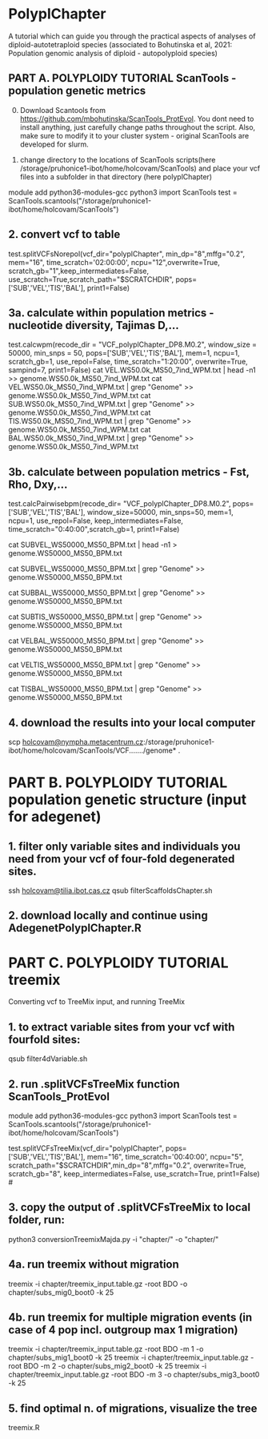 # PolyplChapter
A tutorial which can guide you through the practical aspects of analyses of diploid-autotetraploid species (associated to Bohutinska et al, 2021: Population genomic analysis of diploid - autopolyploid species)


## PART A. POLYPLOIDY TUTORIAL ScanTools - population genetic metrics 

0. Download Scantools from https://github.com/mbohutinska/ScanTools_ProtEvol. 
You dont need to install anything, just carefully change paths throughout the script. Also, make sure to modify it to your cluster system - original ScanTools are developed for slurm. 

1. change directory 
to the locations of ScanTools scripts(here /storage/pruhonice1-ibot/home/holcovam/ScanTools) and place your vcf files into a subfolder in that directory (here polyplChapter) 

module add python36-modules-gcc
python3
import ScanTools
test = ScanTools.scantools("/storage/pruhonice1-ibot/home/holcovam/ScanTools") 

## 2. convert vcf to table
test.splitVCFsNorepol(vcf_dir="polyplChapter", min_dp="8",mffg="0.2", mem="16", time_scratch='02:00:00', ncpu="12",overwrite=True, scratch_gb="1",keep_intermediates=False, use_scratch=True,scratch_path="$SCRATCHDIR", pops=['SUB','VEL','TIS','BAL'], print1=False)

## 3a. calculate within population metrics - nucleotide diversity, Tajimas D,...
test.calcwpm(recode_dir = "VCF_polyplChapter_DP8.M0.2", window_size = 50000, min_snps = 50, pops=['SUB','VEL','TIS','BAL'], mem=1, ncpu=1, scratch_gb=1, use_repol=False, time_scratch="1:20:00", overwrite=True, sampind=7, print1=False)
cat VEL.WS50.0k_MS50_7ind_WPM.txt | head -n1 >>      genome.WS50.0k_MS50_7ind_WPM.txt
cat VEL.WS50.0k_MS50_7ind_WPM.txt | grep "Genome" >> genome.WS50.0k_MS50_7ind_WPM.txt
cat SUB.WS50.0k_MS50_7ind_WPM.txt | grep "Genome" >> genome.WS50.0k_MS50_7ind_WPM.txt
cat TIS.WS50.0k_MS50_7ind_WPM.txt | grep "Genome" >> genome.WS50.0k_MS50_7ind_WPM.txt
cat BAL.WS50.0k_MS50_7ind_WPM.txt | grep "Genome" >> genome.WS50.0k_MS50_7ind_WPM.txt

## 3b. calculate between population metrics - Fst, Rho, Dxy,...
test.calcPairwisebpm(recode_dir= "VCF_polyplChapter_DP8.M0.2", pops=['SUB','VEL','TIS','BAL'], window_size=50000, min_snps=50, mem=1, ncpu=1, use_repol=False, keep_intermediates=False, time_scratch="0:40:00",scratch_gb=1, print1=False)

cat SUBVEL_WS50000_MS50_BPM.txt | head -n1 >       genome.WS50000_MS50_BPM.txt

cat SUBVEL_WS50000_MS50_BPM.txt | grep "Genome" >> genome.WS50000_MS50_BPM.txt

cat SUBBAL_WS50000_MS50_BPM.txt | grep "Genome" >> genome.WS50000_MS50_BPM.txt

cat SUBTIS_WS50000_MS50_BPM.txt | grep "Genome" >> genome.WS50000_MS50_BPM.txt

cat VELBAL_WS50000_MS50_BPM.txt | grep "Genome" >> genome.WS50000_MS50_BPM.txt

cat VELTIS_WS50000_MS50_BPM.txt | grep "Genome" >> genome.WS50000_MS50_BPM.txt

cat TISBAL_WS50000_MS50_BPM.txt | grep "Genome" >> genome.WS50000_MS50_BPM.txt


## 4. download the results into your local computer
scp holcovam@nympha.metacentrum.cz:/storage/pruhonice1-ibot/home/holcovam/ScanTools/VCF......./genome* .


# PART B. POLYPLOIDY TUTORIAL population genetic structure (input for adegenet) 

## 1. filter only variable sites and individuals you need from your vcf of four-fold degenerated sites. 
ssh holcovam@tilia.ibot.cas.cz
qsub filterScaffoldsChapter.sh 
## 2. download locally and continue using AdegenetPolyplChapter.R 


# PART C. POLYPLOIDY TUTORIAL treemix

Converting vcf to TreeMix input, and running TreeMix

## 1. to extract variable sites from your vcf with fourfold sites:
qsub filter4dVariable.sh 

## 2. run .splitVCFsTreeMix function ScanTools_ProtEvol  
module add python36-modules-gcc
python3
import ScanTools
test = ScanTools.scantools("/storage/pruhonice1-ibot/home/holcovam/ScanTools") 

test.splitVCFsTreeMix(vcf_dir="polyplChapter", pops=['SUB','VEL','TIS','BAL'], mem="16", time_scratch='00:40:00', ncpu="5", scratch_path="$SCRATCHDIR",min_dp="8",mffg="0.2", overwrite=True, scratch_gb="8", keep_intermediates=False, use_scratch=True, print1=False) #

## 3. copy the output of .splitVCFsTreeMix to local folder, run:
python3 conversionTreemixMajda.py -i "chapter/" -o "chapter/"

## 4a. run treemix without migration
treemix -i chapter/treemix_input.table.gz -root BDO -o chapter/subs_mig0_boot0 -k 25

## 4b. run treemix for multiple migration events (in case of 4 pop incl. outgroup max 1 migration)
treemix -i chapter/treemix_input.table.gz -root BDO -m 1 -o chapter/subs_mig1_boot0 -k 25
treemix -i chapter/treemix_input.table.gz -root BDO -m 2 -o chapter/subs_mig2_boot0 -k 25
treemix -i chapter/treemix_input.table.gz -root BDO -m 3 -o chapter/subs_mig3_boot0 -k 25


## 5. find optimal n. of migrations, visualize the tree
treemix.R 





